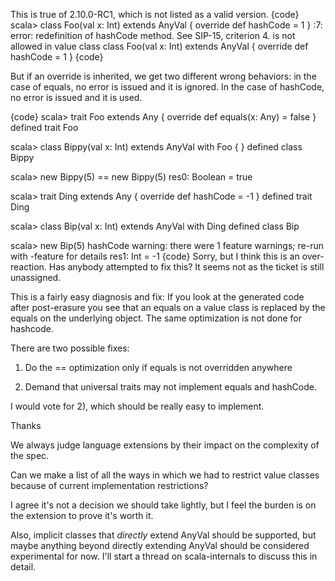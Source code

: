 This is true of 2.10.0-RC1, which is not listed as a valid version.
{code}
scala> class Foo(val x: Int) extends AnyVal { override def hashCode = 1 }
<console>:7: error: redefinition of hashCode method. See SIP-15, criterion 4. is not allowed in value class
       class Foo(val x: Int) extends AnyVal { override def hashCode = 1 }
{code}

But if an override is inherited, we get two different wrong behaviors: in the case of equals, no error is issued and it is ignored.  In the case of hashCode, no error is issued and it is used.

{code}
scala> trait Foo extends Any { override def equals(x: Any) = false }
defined trait Foo

scala> class Bippy(val x: Int) extends AnyVal with Foo { }
defined class Bippy

scala> new Bippy(5) == new Bippy(5)
res0: Boolean = true

scala> trait Ding extends Any { override def hashCode = -1 }
defined trait Ding

scala> class Bip(val x: Int) extends AnyVal with Ding
defined class Bip

scala> new Bip(5) hashCode
warning: there were 1 feature warnings; re-run with -feature for details
res1: Int = -1
{code}
Sorry, but I think this is an over-reaction. Has anybody attempted to fix this? It seems not as the ticket is still unassigned.

This is a fairly easy diagnosis and fix: If you look at the generated code after post-erasure you see that an equals on a value class is replaced by the equals on the underlying object. The same optimization is not done for hashcode.

There are two possible fixes:

1) Do the == optimization only if equals is not overridden anywhere

2) Demand that universal traits may not implement equals and hashCode.

I would vote for 2), which should be really easy to implement. 

Thanks





We always judge language extensions by their impact on the complexity of the spec.

Can we make a list of all the ways in which we had to restrict value classes because of current implementation restrictions?

I agree it's not a decision we should take lightly, but I feel the burden is on the extension to prove it's worth it.

Also, implicit classes that *directly* extend AnyVal should be supported, but maybe anything beyond directly extending AnyVal should be considered experimental for now.
I'll start a thread on scala-internals to discuss this in detail.
